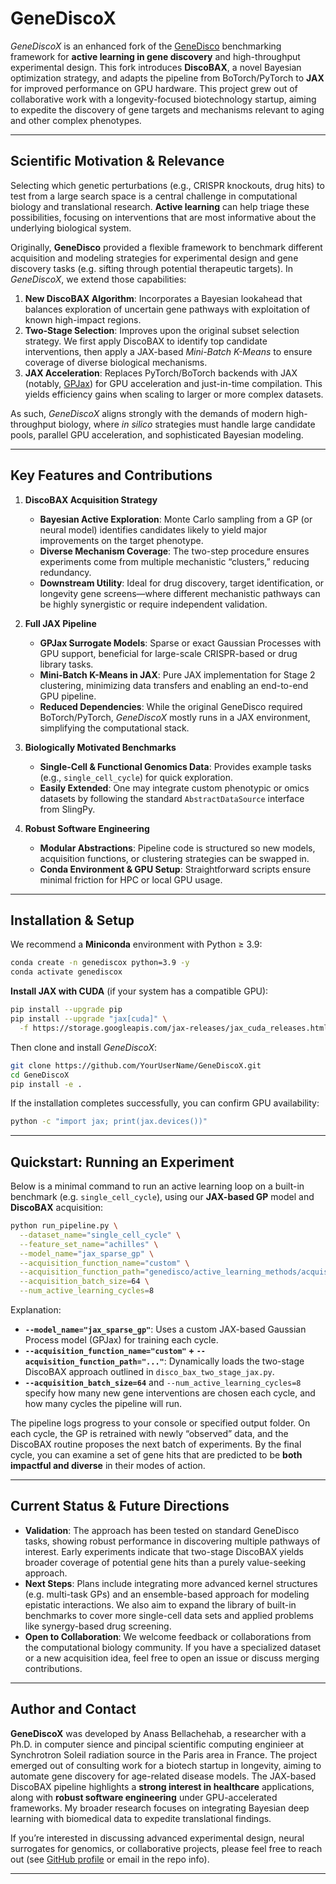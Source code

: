 # GeneDiscoX

*GeneDiscoX* is an enhanced fork of the [GeneDisco](https://github.com/genedisco/genedisco) benchmarking framework for **active learning in gene discovery** and high-throughput experimental design. This fork introduces **DiscoBAX**, a novel Bayesian optimization strategy, and adapts the pipeline from BoTorch/PyTorch to **JAX** for improved performance on GPU hardware. This project grew out of collaborative work with a longevity-focused biotechnology startup, aiming to expedite the discovery of gene targets and mechanisms relevant to aging and other complex phenotypes.

---

## Scientific Motivation & Relevance

Selecting which genetic perturbations (e.g., CRISPR knockouts, drug hits) to test from a large search space is a central challenge in computational biology and translational research. **Active learning** can help triage these possibilities, focusing on interventions that are most informative about the underlying biological system.

Originally, **GeneDisco** provided a flexible framework to benchmark different acquisition and modeling strategies for experimental design and gene discovery tasks (e.g. sifting through potential therapeutic targets). In *GeneDiscoX*, we extend those capabilities:

1. **New DiscoBAX Algorithm**: Incorporates a Bayesian lookahead that balances exploration of uncertain gene pathways with exploitation of known high-impact regions.  
2. **Two-Stage Selection**: Improves upon the original subset selection strategy. We first apply DiscoBAX to identify top candidate interventions, then apply a JAX-based *Mini-Batch K-Means* to ensure coverage of diverse biological mechanisms.  
3. **JAX Acceleration**: Replaces PyTorch/BoTorch backends with JAX (notably, [GPJax](https://github.com/pyMCLabs/GPJax)) for GPU acceleration and just-in-time compilation. This yields efficiency gains when scaling to larger or more complex datasets.

As such, *GeneDiscoX* aligns strongly with the demands of modern high-throughput biology, where *in silico* strategies must handle large candidate pools, parallel GPU acceleration, and sophisticated Bayesian modeling.

---

## Key Features and Contributions

1. **DiscoBAX Acquisition Strategy**  
   - **Bayesian Active Exploration**: Monte Carlo sampling from a GP (or neural model) identifies candidates likely to yield major improvements on the target phenotype.  
   - **Diverse Mechanism Coverage**: The two-step procedure ensures experiments come from multiple mechanistic “clusters,” reducing redundancy.  
   - **Downstream Utility**: Ideal for drug discovery, target identification, or longevity gene screens—where different mechanistic pathways can be highly synergistic or require independent validation.

2. **Full JAX Pipeline**  
   - **GPJax Surrogate Models**: Sparse or exact Gaussian Processes with GPU support, beneficial for large-scale CRISPR-based or drug library tasks.  
   - **Mini-Batch K-Means in JAX**: Pure JAX implementation for Stage 2 clustering, minimizing data transfers and enabling an end-to-end GPU pipeline.  
   - **Reduced Dependencies**: While the original GeneDisco required BoTorch/PyTorch, *GeneDiscoX* mostly runs in a JAX environment, simplifying the computational stack.

3. **Biologically Motivated Benchmarks**  
   - **Single-Cell & Functional Genomics Data**: Provides example tasks (e.g., `single_cell_cycle`) for quick exploration.  
   - **Easily Extended**: One may integrate custom phenotypic or omics datasets by following the standard `AbstractDataSource` interface from SlingPy.

4. **Robust Software Engineering**  
   - **Modular Abstractions**: Pipeline code is structured so new models, acquisition functions, or clustering strategies can be swapped in.  
   - **Conda Environment & GPU Setup**: Straightforward scripts ensure minimal friction for HPC or local GPU usage.

---

## Installation & Setup

We recommend a **Miniconda** environment with Python ≥ 3.9:

```bash
conda create -n genediscox python=3.9 -y
conda activate genediscox
```

**Install JAX with CUDA** (if your system has a compatible GPU):

```bash
pip install --upgrade pip
pip install --upgrade "jax[cuda]" \
  -f https://storage.googleapis.com/jax-releases/jax_cuda_releases.html
```

Then clone and install *GeneDiscoX*:

```bash
git clone https://github.com/YourUserName/GeneDiscoX.git
cd GeneDiscoX
pip install -e .
```

If the installation completes successfully, you can confirm GPU availability:

```bash
python -c "import jax; print(jax.devices())"
```

---

## Quickstart: Running an Experiment

Below is a minimal command to run an active learning loop on a built-in benchmark (e.g. `single_cell_cycle`), using our **JAX-based GP** model and **DiscoBAX** acquisition:

```bash
python run_pipeline.py \
  --dataset_name="single_cell_cycle" \
  --feature_set_name="achilles" \
  --model_name="jax_sparse_gp" \
  --acquisition_function_name="custom" \
  --acquisition_function_path="genedisco/active_learning_methods/acquisition_functions/disco_bax_two_stage_jax.py" \
  --acquisition_batch_size=64 \
  --num_active_learning_cycles=8
```

Explanation:

- **`--model_name="jax_sparse_gp"`**: Uses a custom JAX-based Gaussian Process model (GPJax) for training each cycle.  
- **`--acquisition_function_name="custom"` + `--acquisition_function_path="..."`**: Dynamically loads the two-stage DiscoBAX approach outlined in `disco_bax_two_stage_jax.py`.  
- **`--acquisition_batch_size=64`** and `--num_active_learning_cycles=8` specify how many new gene interventions are chosen each cycle, and how many cycles the pipeline will run.  

The pipeline logs progress to your console or specified output folder. On each cycle, the GP is retrained with newly “observed” data, and the DiscoBAX routine proposes the next batch of experiments. By the final cycle, you can examine a set of gene hits that are predicted to be **both impactful and diverse** in their modes of action.

---

## Current Status & Future Directions

- **Validation**: The approach has been tested on standard GeneDisco tasks, showing robust performance in discovering multiple pathways of interest. Early experiments indicate that two-stage DiscoBAX yields broader coverage of potential gene hits than a purely value-seeking approach.  
- **Next Steps**: Plans include integrating more advanced kernel structures (e.g. multi-task GPs) and an ensemble-based approach for modeling epistatic interactions. We also aim to expand the library of built-in benchmarks to cover more single-cell data sets and applied problems like synergy-based drug screening.  
- **Open to Collaboration**: We welcome feedback or collaborations from the computational biology community. If you have a specialized dataset or a new acquisition idea, feel free to open an issue or discuss merging contributions.

---

## Author and Contact

**GeneDiscoX** was developed by Anass Bellachehab, a researcher with a Ph.D. in computer sience and pincipal scientific computing enginieer at Synchrotron Soleil radiation source in the Paris area in France. The project emerged out of consulting work for a biotech startup in longevity, aiming to automate gene discovery for age-related disease models. The JAX-based DiscoBAX pipeline highlights a **strong interest in healthcare** applications, along with **robust software engineering** under GPU-accelerated frameworks. My broader research focuses on integrating Bayesian deep learning with biomedical data to expedite translational findings. 

If you’re interested in discussing advanced experimental design, neural surrogates for genomics, or collaborative projects, please feel free to reach out (see [GitHub profile](https://github.com/YourUserName) or email in the repo info).

---
